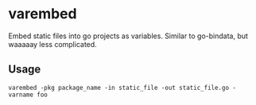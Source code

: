 # varembed

Embed static files into go projects as variables. Similar to go-bindata, but
waaaaay less complicated.

## Usage

```
varembed -pkg package_name -in static_file -out static_file.go -varname foo
```
